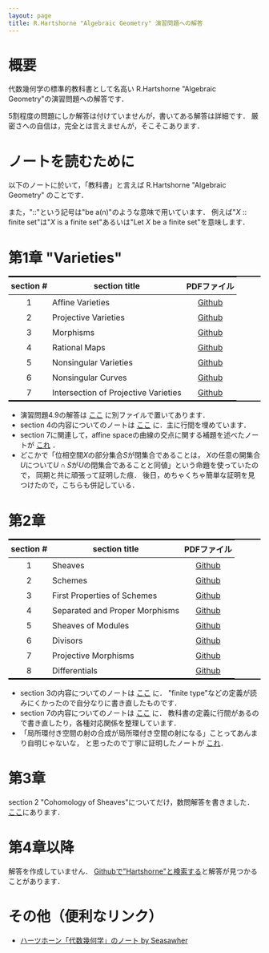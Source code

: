 ```yaml
---
layout: page
title: R.Hartshorne "Algebraic Geometry" 演習問題への解答
---
```


# 概要
代数幾何学の標準的教科書として名高い R.Hartshorne "Algebraic Geometry"の演習問題への解答です．

5割程度の問題にしか解答は付けていませんが，書いてある解答は詳細です．
厳密さへの自信は，完全とは言えませんが，そこそこあります．

# ノートを読むために
以下のノートに於いて，「教科書」と言えば R.Hartshorne "Algebraic Geometry" のことです．

また，"::"という記号は"be a(n)"のような意味で用いています．
例えば"$X$ :: finite set"は"$X$ is a finite set"あるいは"Let $X$ be a finite set"を意味します．

<style>
table {
    border-collapse: collapse;
    border-top: 2px solid #000000;
    border-bottom: 2px solid #000000;
}
thead { 
    border: solid;
    border-width: 1px 0;
}
td { padding: 5px; }
th { padding: 5px; }
</style>

# 第1章 "Varieties"

| section # | section title | PDFファイル |
|:---------:|---------------|:-----------:|
| 1 | Affine Varieties | [Github](https://github.com/shitijyou-a/MathNotes/blob/master/Hartshorne_AG_Ch1/section1_ex.pdf) |
| 2 | Projective Varieties | [Github](https://github.com/shitijyou-a/MathNotes/blob/master/Hartshorne_AG_Ch1/section2_ex.pdf) |
| 3 | Morphisms | [Github](https://github.com/shitijyou-a/MathNotes/blob/master/Hartshorne_AG_Ch1/section3_ex.pdf) |
| 4 | Rational Maps | [Github](https://github.com/shitijyou-a/MathNotes/blob/master/Hartshorne_AG_Ch1/section4_ex.pdf) |
| 5 | Nonsingular Varieties | [Github](https://github.com/shitijyou-a/MathNotes/blob/master/Hartshorne_AG_Ch1/section5_ex.pdf) |
| 6 | Nonsingular Curves | [Github](https://github.com/shitijyou-a/MathNotes/blob/master/Hartshorne_AG_Ch1/section6_ex.pdf) |
| 7 | Intersection of Projective Varieties | [Github](https://github.com/shitijyou-a/MathNotes/blob/master/Hartshorne_AG_Ch1/section7_ex.pdf) |

- 演習問題4.9の解答は
[ここ](https://github.com/shitijyou-a/MathNotes/blob/master/Hartshorne_AG_Ch1/exercise4_9.pdf) に別ファイルで置いてあります．
- section 4の内容についてのノートは
[ここ](https://github.com/shitijyou-a/MathNotes/blob/master/Hartshorne_AG_Ch1/section3_text.pdf) に．主に行間を埋めています．
- section 7に関連して，affine spaceの曲線の交点に関する補題を述べたノートが
[これ](https://github.com/shitijyou-a/MathNotes/blob/master/Hartshorne_AG_Ch1/direct_sum_decomposition_of_affine_ring_of_two_curves_intersection.pdf) ．
- どこかで「位相空間$X$の部分集合$S$が閉集合であることは，
$X$の任意の開集合$U$について$U \cap S$が$U$の閉集合であることと同値」という命題を使っていたので，
同期と共に頑張って証明した痕．
後日，めちゃくちゃ簡単な証明を見つけたので，こちらも併記している．

# 第2章

| section # | section title | PDFファイル |
|:---------:|---------------|:-----------:|
| 1 | Sheaves | [Github](https://github.com/shitijyou-a/MathNotes/blob/master/Hartshorne_AG_Ch2/section1_ex.pdf) |
| 2 | Schemes | [Github](https://github.com/shitijyou-a/MathNotes/blob/master/Hartshorne_AG_Ch2/section2_ex.pdf) |
| 3 | First Properties of Schemes | [Github](https://github.com/shitijyou-a/MathNotes/blob/master/Hartshorne_AG_Ch2/section3_ex.pdf) |
| 4 | Separated and Proper Morphisms | [Github](https://github.com/shitijyou-a/MathNotes/blob/master/Hartshorne_AG_Ch2/section4_ex.pdf) |
| 5 | Sheaves of Modules | [Github](https://github.com/shitijyou-a/MathNotes/blob/master/Hartshorne_AG_Ch2/section5_ex.pdf) |
| 6 | Divisors | [Github](https://github.com/shitijyou-a/MathNotes/blob/master/Hartshorne_AG_Ch2/section6_ex.pdf) |
| 7 | Projective Morphisms | [Github](https://github.com/shitijyou-a/MathNotes/blob/master/Hartshorne_AG_Ch2/section7_ex.pdf) |
| 8 | Differentials | [Github](https://github.com/shitijyou-a/MathNotes/blob/master/Hartshorne_AG_Ch2/section8_ex.pdf) |

- section 3の内容についてのノートは
[ここ](https://github.com/shitijyou-a/MathNotes/blob/master/Hartshorne_AG_Ch2/section3_text.pdf) に．
"finite type"などの定義が読みにくかったので自分なりに書き直したものです．
- section 7の内容についてのノートは
[ここ](https://github.com/shitijyou-a/MathNotes/blob/master/Hartshorne_AG_Ch2/section7_text.pdf) に．
教科書の定義に行間があるので書き直したり，各種対応関係を整理しています．
- 「局所環付き空間の射の合成が局所環付き空間の射になる」ことってあんまり自明じゃないな，
と思ったので丁寧に証明したノートが
[これ](https://github.com/shitijyou-a/MathNotes/blob/master/Hartshorne_AG_Ch2/on_composite_of_locally_ringed_space_morphisms.pdf)．

# 第3章
section 2 "Cohomology of Sheaves"についてだけ，数問解答を書きました．
[ここ](https://github.com/shitijyou-a/MathNotes/blob/master/Hartshorne_AG_Ch3/section2_ex.pdf)にあります．

# 第4章以降
解答を作成していません．
[Githubで"Hartshorne"と検索する](https://github.com/search?p=1&q=hartshorne&type=Repositories)と解答が見つかることがあります．

# その他（便利なリンク）
- [ハーツホーン「代数幾何学」のノート by Seasawher](https://github.com/Seasawher/hartshorne)

